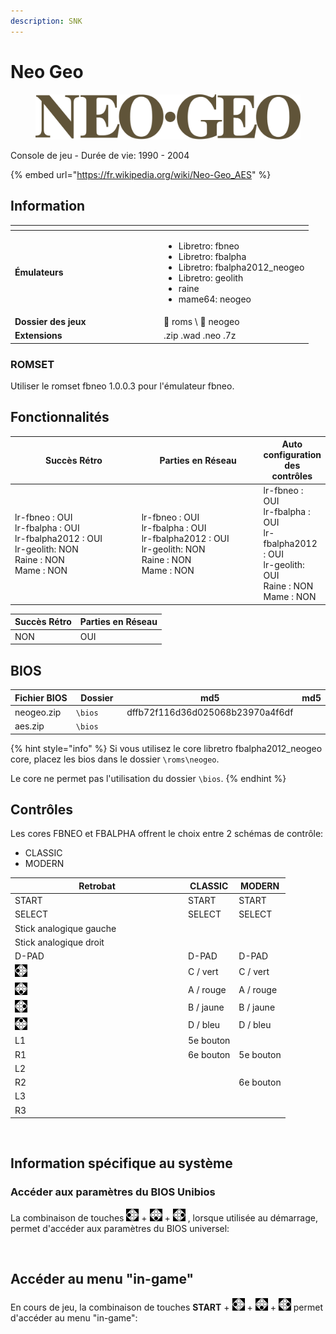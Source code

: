 ```yaml
---
description: SNK
---
```


# Neo Geo

<div align="left">

<figure><img src="https://raw.githubusercontent.com/fabricecaruso/es-theme-carbon/52ff37c9e265587d006945a2ba695b5a962b3a3d/art/logos/neogeo.svg" alt=""><figcaption></figcaption></figure>

</div>

Console de jeu - Durée de vie: 1990 - 2004

{% embed url="https://fr.wikipedia.org/wiki/Neo-Geo_AES" %}

## Information

<table data-header-hidden><thead><tr><th width="224"></th><th></th></tr></thead><tbody><tr><td><strong>Émulateurs</strong></td><td><ul><li>Libretro: fbneo</li><li>Libretro: fbalpha</li><li>Libretro: fbalpha2012_neogeo</li><li>Libretro: geolith</li><li>raine</li><li>mame64: neogeo</li></ul></td></tr><tr><td><strong>Dossier des jeux</strong></td><td><span data-gb-custom-inline data-tag="emoji" data-code="1f4c2">📂</span> roms \ <span data-gb-custom-inline data-tag="emoji" data-code="1f4c2">📂</span> neogeo</td></tr><tr><td><strong>Extensions</strong></td><td>.zip .wad .neo .7z</td></tr></tbody></table>

### ROMSET&#x20;

Utiliser le romset fbneo 1.0.0.3 pour l'émulateur fbneo.

## Fonctionnalités

<table><thead><tr><th width="256">Succès Rétro</th><th width="243">Parties en Réseau</th><th>Auto configuration des contrôles</th></tr></thead><tbody><tr><td>lr-fbneo : OUI<br>lr-fbalpha : OUI<br>lr-fbalpha2012 : OUI<br>lr-geolith: NON<br>Raine : NON<br>Mame : NON</td><td>lr-fbneo : OUI<br>lr-fbalpha : OUI<br>lr-fbalpha2012 : OUI<br>lr-geolith: NON<br>Raine : NON<br>Mame : NON</td><td>lr-fbneo : OUI<br>lr-fbalpha : OUI<br>lr-fbalpha2012 : OUI<br>lr-geolith: OUI<br>Raine : NON<br>Mame : NON</td></tr></tbody></table>

| Succès Rétro | Parties en Réseau |
| ------------ | ----------------- |
| NON          | OUI               |

## BIOS

<table><thead><tr><th width="161">Fichier BIOS</th><th width="179">Dossier</th><th>md5</th><th data-hidden>md5</th></tr></thead><tbody><tr><td>neogeo.zip</td><td><code>\bios</code></td><td>dffb72f116d36d025068b23970a4f6df</td><td></td></tr><tr><td>aes.zip</td><td><code>\bios</code></td><td></td><td></td></tr></tbody></table>

{% hint style="info" %}
Si vous utilisez le core libretro fbalpha2012\_neogeo core, placez les bios dans le dossier  `\roms\neogeo`.

Le core ne permet pas l'utilisation du dossier `\bios`.
{% endhint %}

## Contrôles

Les cores FBNEO et FBALPHA offrent le choix entre 2 schémas de contrôle:

* CLASSIC
* MODERN

<table><thead><tr><th width="263">Retrobat</th><th>CLASSIC</th><th>MODERN</th></tr></thead><tbody><tr><td>START</td><td>START</td><td>START</td></tr><tr><td>SELECT</td><td>SELECT</td><td>SELECT</td></tr><tr><td>Stick analogique gauche</td><td></td><td></td></tr><tr><td>Stick analogique droit</td><td></td><td></td></tr><tr><td>D-PAD</td><td>D-PAD</td><td>D-PAD</td></tr><tr><td><img src="../../../../.gitbook/assets/image (32).png" alt=""></td><td>C / vert</td><td>C / vert</td></tr><tr><td><img src="../../../../.gitbook/assets/image (19).png" alt=""></td><td>A / rouge</td><td>A / rouge</td></tr><tr><td><img src="../../../../.gitbook/assets/image (6).png" alt=""></td><td>B / jaune</td><td>B / jaune</td></tr><tr><td><img src="../../../../.gitbook/assets/image (34).png" alt=""></td><td>D / bleu</td><td>D / bleu</td></tr><tr><td>L1</td><td>5e bouton</td><td></td></tr><tr><td>R1</td><td>6e bouton</td><td>5e bouton</td></tr><tr><td>L2</td><td></td><td></td></tr><tr><td>R2</td><td></td><td>6e bouton</td></tr><tr><td>L3</td><td></td><td></td></tr><tr><td>R3</td><td></td><td></td></tr></tbody></table>

<div align="left">

<figure><img src="https://i.imgur.com/6BAcHeJ.png" alt=""><figcaption></figcaption></figure>

</div>

## Information spécifique au système

### Accéder aux paramètres du BIOS Unibios

La combinaison de touches ![](<../../../../.gitbook/assets/image (32).png>) + ![](<../../../../.gitbook/assets/image (19).png>) + ![](<../../../../.gitbook/assets/image (6).png>) , lorsque utilisée au démarrage, permet d'accéder aux paramètres du BIOS universel:

<div align="left">

<figure><img src="https://i.imgur.com/zdbCnw5.png" alt=""><figcaption></figcaption></figure>

</div>

## Accéder au menu "in-game"

En cours de jeu, la combinaison de touches **START** + ![](<../../../../.gitbook/assets/image (32).png>) + ![](<../../../../.gitbook/assets/image (19).png>) + ![](<../../../../.gitbook/assets/image (6).png>) permet d'accéder au menu "in-game":

<div align="left">

<figure><img src="https://i.imgur.com/7SlsT4U.png" alt=""><figcaption></figcaption></figure>

</div>
